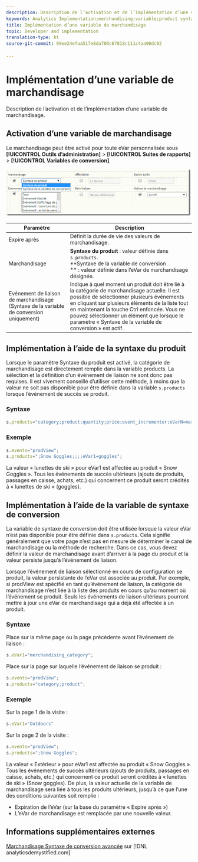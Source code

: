 ```yaml
---
description: Description de l’activation et de l’implémentation d’une variable de marchandisage.
keywords: Analytics Implementation;merchandising;variable;product syntax;Conversion Variable Syntax;s.products
title: Implémentation d’une variable de marchandisage
topic: Developer and implementation
translation-type: ht
source-git-commit: 99ee24efaa517e8da700c67818c111c4aa90dc02

---
```



# Implémentation d’une variable de marchandisage

Description de l’activation et de l’implémentation d’une variable de marchandisage.

## Activation d’une variable de marchandisage

Le marchandisage peut être activé pour toute eVar personnalisée sous **[!UICONTROL Outils d’administration]** > **[!UICONTROL Suites de rapports]** > **[!UICONTROL Variables de conversion]**.

![](assets/merch-enable.png)

| Paramètre | Description |
|--- |--- |
| Expire après | Définit la durée de vie des valeurs de marchandisage. |
| Marchandisage | **Syntaxe du produit** : valeur définie dans `s.products`.<br>**Syntaxe de la variable de conversion ** : valeur définie dans l’eVar de marchandisage désignée. |
| Evénement de liaison de marchandisage (Syntaxe de la variable de conversion uniquement) | Indique à quel moment un produit doit être lié à la catégorie de marchandisage actuelle. Il est possible de sélectionner plusieurs événements en cliquant sur plusieurs éléments de la liste tout en maintenant la touche Ctrl enfoncée. Vous ne pouvez sélectionner un élément que lorsque le paramètre « Syntaxe de la variable de conversion » est actif. |

## Implémentation à l’aide de la syntaxe du produit

Lorsque le paramètre Syntaxe du produit est activé, la catégorie de marchandisage est directement remplie dans la variable products. La sélection et la définition d’un événement de liaison ne sont donc pas requises. Il est vivement conseillé d’utiliser cette méthode, à moins que la valeur ne soit pas disponible pour être définie dans la variable `s.products` lorsque l’événement de succès se produit.

### Syntaxe

```js
s.products="category;product;quantity;price;event_incrementer;eVarN=merch_category|eVarM=merch_category2";
```

### Exemple

```js
s.events="prodView";
s.products=";Snow Goggles;;;;eVar1=goggles";
```

La valeur « lunettes de ski » pour eVar1 est affectée au produit « Snow Goggles ». Tous les événements de succès ultérieurs (ajouts de produits, passages en caisse, achats, etc.) qui concernent ce produit seront crédités à « lunettes de ski » (goggles).

## Implémentation à l’aide de la variable de syntaxe de conversion

La variable de syntaxe de conversion doit être utilisée lorsque la valeur eVar n’est pas disponible pour être définie dans `s.products`. Cela signifie généralement que votre page n’est pas en mesure de déterminer le canal de marchandisage ou la méthode de recherche. Dans ce cas, vous devez définir la valeur de marchandisage avant d’arriver à la page du produit et la valeur persiste jusqu’à l’événement de liaison.

Lorsque l’événement de liaison sélectionné en cours de configuration se produit, la valeur persistante de l’eVar est associée au produit. Par exemple, si prodView est spécifié en tant qu’événement de liaison, la catégorie de marchandisage n’est liée à la liste des produits en cours qu’au moment où l’événement se produit. Seuls les événements de liaison ultérieurs pourront mettre à jour une eVar de marchandisage qui a déjà été affectée à un produit.

### Syntaxe

Place sur la même page ou la page précédente avant l’événement de liaison :

```js
s.eVar1="merchandising_category";
```

Place sur la page sur laquelle l’événement de liaison se produit :

```js
s.events="prodView";
s.products="category;product";
```

### Exemple

Sur la page 1 de la visite :

```js
s.eVar1="Outdoors"
```

Sur la page 2 de la visite :

```js
s.events="prodView";
s.products=";Snow Goggles";
```

La valeur « Extérieur » pour eVar1 est affectée au produit « Snow Goggles ». Tous les événements de succès ultérieurs (ajouts de produits, passages en caisse, achats, etc.) qui concernent ce produit seront crédités à « lunettes de ski » (Snow goggles). De plus, la valeur actuelle de la variable de marchandisage sera liée à tous les produits ultérieurs, jusqu’à ce que l’une des conditions suivantes soit remplie :

* Expiration de l’eVar (sur la base du paramètre « Expire après »)
* L’eVar de marchandisage est remplacée par une nouvelle valeur.

## Informations supplémentaires externes

[Marchandisage Syntaxe de conversion avancée](https://analyticsdemystified.com/adobe-analytics/advanced-conversion-syntax-merchandising/) sur [!DNL analyticsdemystified.com]
